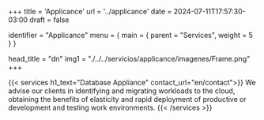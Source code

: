 +++
title = 'Applicance'
url = '../applicance'
date = 2024-07-11T17:57:30-03:00
draft = false

identifier = "Applicance"
menu = { main = { parent = "Services", weight = 5 } }


head_title  = "dn"
img1 = "./../../servicios/applicance/imagenes/Frame.png"
+++


{{< services h1_text="Database Appliance" contact_url="en/contact">}}
We advise our clients in identifying and migrating workloads to the cloud, obtaining the benefits of elasticity and rapid deployment of productive or development and testing work environments.
{{< /services >}}